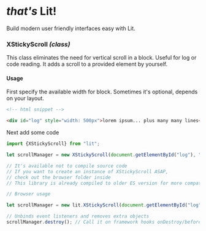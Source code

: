 # _that's_ Lit!

Build modern user friendly interfaces easy with Lit.

### XStickyScroll _(class)_

This class eliminates the need for vertical scroll in a block. Useful for log or code reading. It adds a scroll to a
provided element by yourself.

#### Usage

First specify the available width for block. Sometimes it's optional, depends on your layout.

```html
<!-- html snippet -->

<div id="log" style="width: 500px">lorem ipsum... plus many many lines</div>
```

Next add some code

```javascript
import {XStickyScroll} from "lit";

let scrollManager = new XStickyScroll(document.getElementById("log"), "scrollbar-class");

// It's available not to compile source code
// If you want to create an instance of XStickyScroll ASAP,  
// check out the browser folder inside
// This library is already compiled to older ES version for more compatibility with all browsers

// Browser usage

let scrollManager = new lit.XStickyScroll(document.getElementById("log"), "scrollbar-class");

// Unbinds event listeners and removes extra objects
scrollManager.destroy(); // Call it on framework hooks onDestroy/beforeDestroy etc.
```